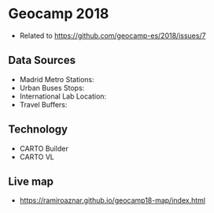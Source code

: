 # Geocamp 2018

* Related to https://github.com/geocamp-es/2018/issues/7

## Data Sources

* Madrid Metro Stations:
* Urban Buses Stops: 
* International Lab Location:
* Travel Buffers: 

## Technology

* CARTO Builder
* CARTO VL

## Live map

* https://ramiroaznar.github.io/geocamp18-map/index.html